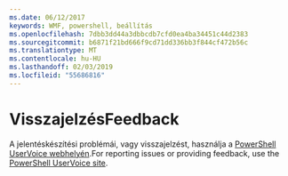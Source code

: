 ```yaml
---
ms.date: 06/12/2017
keywords: WMF, powershell, beállítás
ms.openlocfilehash: 7dbb3dd44a3dbbcdb7cfd0ea4ba34451c44d2383
ms.sourcegitcommit: b6871f21bd666f9cd71dd336bb3f844cf472b56c
ms.translationtype: MT
ms.contentlocale: hu-HU
ms.lasthandoff: 02/03/2019
ms.locfileid: "55686816"
---
```

# <a name="feedback"></a><span data-ttu-id="2fb0c-102">Visszajelzés</span><span class="sxs-lookup"><span data-stu-id="2fb0c-102">Feedback</span></span>
<span data-ttu-id="2fb0c-103">A jelentéskészítési problémái, vagy visszajelzést, használja a [PowerShell UserVoice webhelyén](http://windowsserver.uservoice.com/forums/301869-powershell).</span><span class="sxs-lookup"><span data-stu-id="2fb0c-103">For reporting issues or providing feedback, use the [PowerShell UserVoice site](http://windowsserver.uservoice.com/forums/301869-powershell).</span></span>
